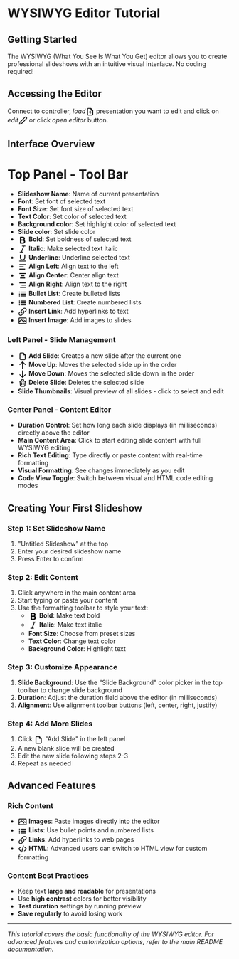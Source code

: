 # WYSIWYG Editor Tutorial

## Getting Started

The WYSIWYG (What You See Is What You Get) editor allows you to create professional slideshows with an intuitive visual interface. No coding required!

## Accessing the Editor

Connect to controller, *load*<img src="../../web/icons/load.svg" alt="New" width="20" height="20" style="vertical-align:middle;"> presentation you want to edit and click on *edit*<img src="../../web/icons/edit.svg" alt="New" width="20" height="20" style="vertical-align:middle;"> or click *open editor* button.

## Interface Overview

# Top Panel - Tool Bar
- **Slideshow Name**: Name of current presentation
- **Font**: Set font of selected text
- **Font Size**: Set font size of selected text
- **Text Color**: Set color of selected text
- **Background color**: Set highlight color of selected text
- **Slide color**: Set slide color
- <img src="../../web/icons/bold.svg" alt="Bold" width="20" height="20" style="vertical-align:middle;"> **Bold**: Set boldness of selected text
- <img src="../../web/icons/italic.svg" alt="Italic" width="20" height="20" style="vertical-align:middle;"> **Italic**: Make selected text italic
- <img src="../../web/icons/underline.svg" alt="Underline" width="20" height="20" style="vertical-align:middle;"> **Underline**: Underline selected text
- <img src="../../web/icons/left.svg" alt="Align Left" width="20" height="20" style="vertical-align:middle;"> **Align Left**: Align text to the left
- <img src="../../web/icons/center.svg" alt="Align Center" width="20" height="20" style="vertical-align:middle;"> **Align Center**: Center align text
- <img src="../../web/icons/right.svg" alt="Align Right" width="20" height="20" style="vertical-align:middle;"> **Align Right**: Align text to the right
- <img src="../../web/icons/bullet_list.svg" alt="List" width="20" height="20" style="vertical-align:middle;"> **Bullet List**: Create bulleted lists
- <img src="../../web/icons/numbered_list.svg" alt="Numbered List" width="20" height="20" style="vertical-align:middle;"> **Numbered List**: Create numbered lists
- <img src="../../web/icons/link.svg" alt="Link" width="20" height="20" style="vertical-align:middle;"> **Insert Link**: Add hyperlinks to text
- <img src="../../web/icons/image.svg" alt="Image" width="20" height="20" style="vertical-align:middle;"> **Insert Image**: Add images to slides

### Left Panel - Slide Management
- <img src="../../web/icons/new.svg" alt="Add Slide" width="20" height="20" style="vertical-align:middle;"> **Add Slide**: Creates a new slide after the current one
- <img src="../../web/icons/up.svg" alt="Move Up" width="20" height="20" style="vertical-align:middle;"> **Move Up**: Moves the selected slide up in the order
- <img src="../../web/icons/down.svg" alt="Move Down" width="20" height="20" style="vertical-align:middle;"> **Move Down**: Moves the selected slide down in the order
- <img src="../../web/icons/delete.svg" alt="Delete" width="20" height="20" style="vertical-align:middle;"> **Delete Slide**: Deletes the selected slide
- **Slide Thumbnails**: Visual preview of all slides - click to select and edit

### Center Panel - Content Editor
- **Duration Control**: Set how long each slide displays (in milliseconds) directly above the editor
- **Main Content Area**: Click to start editing slide content with full WYSIWYG editing
- **Rich Text Editing**: Type directly or paste content with real-time formatting
- **Visual Formatting**: See changes immediately as you edit
- **Code View Toggle**: Switch between visual and HTML code editing modes

## Creating Your First Slideshow

### Step 1: Set Slideshow Name
1. "Untitled Slideshow" at the top
2. Enter your desired slideshow name
3. Press Enter to confirm

### Step 2: Edit Content
1. Click anywhere in the main content area
2. Start typing or paste your content
3. Use the formatting toolbar to style your text:
   - <img src="../../web/icons/bold.svg" alt="Bold" width="20" height="20" style="vertical-align:middle;"> **Bold**: Make text bold
   - <img src="../../web/icons/italic.svg" alt="Italic" width="20" height="20" style="vertical-align:middle;"> **Italic**: Make text italic
   - **Font Size**: Choose from preset sizes
   - **Text Color**: Change text color
   - **Background Color**: Highlight text

### Step 3: Customize Appearance
1. **Slide Background**: Use the "Slide Background" color picker in the top toolbar to change slide background
2. **Duration**: Adjust the duration field above the editor (in milliseconds)
3. **Alignment**: Use alignment toolbar buttons (left, center, right, justify)

### Step 4: Add More Slides
1. Click <img src="../../web/icons/new.svg" alt="Add Slide" width="20" height="20" style="vertical-align:middle;"> "Add Slide" in the left panel
2. A new blank slide will be created
3. Edit the new slide following steps 2-3
4. Repeat as needed

## Advanced Features

### Rich Content
- <img src="../../web/icons/image.svg" alt="Images" width="20" height="20" style="vertical-align:middle;"> **Images**: Paste images directly into the editor
- <img src="../../web/icons/bullet_list.svg" alt="Lists" width="20" height="20" style="vertical-align:middle;"> **Lists**: Use bullet points and numbered lists
- <img src="../../web/icons/link.svg" alt="Links" width="20" height="20" style="vertical-align:middle;"> **Links**: Add hyperlinks to web pages
- <img src="../../web/icons/show_code.svg" alt="HTML" width="20" height="20" style="vertical-align:middle;"> **HTML**: Advanced users can switch to HTML view for custom formatting

### Content Best Practices
- Keep text **large and readable** for presentations
- Use **high contrast** colors for better visibility  
- **Test duration** settings by running preview
- **Save regularly** to avoid losing work

---

*This tutorial covers the basic functionality of the WYSIWYG editor. For advanced features and customization options, refer to the main README documentation.*
